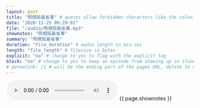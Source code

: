 ```yaml
---
layout: post
title: "照規矩最省事" # quotes allow forbidden characters like the colon
date: "2020-11-25 09:29:01"
file: "/audio/照規矩最省事.mp3"
shownotes: "照規矩最省事"
summary: "照規矩最省事"
duration: "file_duration" # audio length in min:sec
length: "file_length" # filesize in bytes
explicit: "no" # change to yes to flag with the explicit tag
block: "no" # change to yes to keep an episode from showing up in iTunes
# permalink: /1 # will be the ending part of the pages URL, delete to default to the title
---
```


<audio controls>
<source src="{{site.url}}{{site.baseurl}}{{ page.file }}" type="audio/x-mp3">
Your browser does not support the audio element.
</audio>
{{ page.shownotes }}
